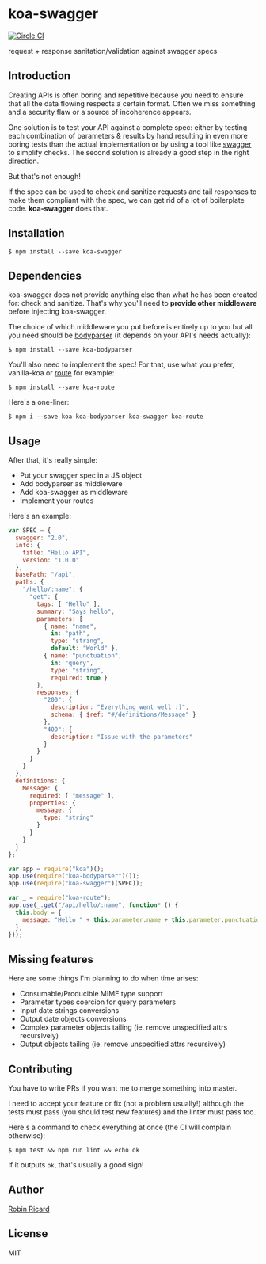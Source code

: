 # koa-swagger

[![Circle CI](https://circleci.com/gh/rricard/koa-swagger/tree/master.svg?style=svg)](https://circleci.com/gh/rricard/koa-swagger/tree/master)

request + response sanitation/validation against swagger specs

## Introduction

Creating APIs is often boring and repetitive because you need to ensure
that all the data flowing respects a certain format. Often we miss
something and a security flaw or a source of incoherence appears.

One solution is to test your API against a complete spec: either by testing
each combination of parameters & results by hand resulting in even more
boring tests than the actual implementation or by using a tool like
[swagger](http://swagger.io) to simplify checks. The second solution
is already a good step in the right direction.

But that's not enough!

If the spec can be used to check and sanitize requests and tail responses
to make them compliant with the spec, we can get rid of a lot of boilerplate
code. **koa-swagger** does that.

## Installation

```shell
$ npm install --save koa-swagger
```

## Dependencies

koa-swagger does not provide anything else than what he has been created for: 
check and sanitize. That's why you'll need to **provide other middleware** 
before injecting koa-swagger.

The choice of which middleware you put before is entirely up to you but all
you need should be [bodyparser](https://github.com/koajs/bodyparser) (it
depends on your API's needs actually):

```shell
$ npm install --save koa-bodyparser
```

You'll also need to implement the spec! For that, use what
you prefer, vanilla-koa or [route](https://github.com/koajs/route) for example:

```shell
$ npm install --save koa-route
```

Here's a one-liner:

```shell
$ npm i --save koa koa-bodyparser koa-swagger koa-route
```

## Usage

After that, it's really simple:

- Put your swagger spec in a JS object
- Add bodyparser as middleware
- Add koa-swagger as middleware
- Implement your routes

Here's an example:

```js
var SPEC = {
  swagger: "2.0",
  info: {
    title: "Hello API",
    version: "1.0.0"
  },
  basePath: "/api",
  paths: {
    "/hello/:name": {
      "get": {
        tags: [ "Hello" ],
        summary: "Says hello",
        parameters: [
          { name: "name",
            in: "path",
            type: "string",
            default: "World" },
          { name: "punctuation",
            in: "query",
            type: "string",
            required: true }
        ],
        responses: {
          "200": {
            description: "Everything went well :)",
            schema: { $ref: "#/definitions/Message" }
          },
          "400": {
            description: "Issue with the parameters"
          }
        }
      }
    }
  },
  definitions: {
    Message: {
      required: [ "message" ],
      properties: {
        message: {
          type: "string"
        }
      }
    }
  }
};

var app = require("koa")();
app.use(require("koa-bodyparser")());
app.use(require("koa-swagger")(SPEC));

var _ = require("koa-route");
app.use(_.get("/api/hello/:name", function* () {
  this.body = {
    message: "Hello " + this.parameter.name + this.parameter.punctuation
  };
}));
```

## Missing features

Here are some things I'm planning to do when time arises:

- Consumable/Producible MIME type support
- Parameter types coercion for query parameters
- Input date strings conversions
- Output date objects conversions
- Complex parameter objects tailing (ie. remove unspecified attrs recursively)
- Output objects tailing (ie. remove unspecified attrs recursively)

## Contributing

You have to write PRs if you want me to merge something into master.

I need to accept your feature or fix (not a problem usually!) although
the tests must pass (you should test new features) and the linter must pass too.

Here's a command to check everything at once (the CI will complain otherwise):

```shell
$ npm test && npm run lint && echo ok
```

If it outputs `ok`, that's usually a good sign!

## Author

[Robin Ricard](http://rricard.me)

## License

MIT
